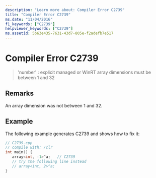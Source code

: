 ```yaml
---
description: "Learn more about: Compiler Error C2739"
title: "Compiler Error C2739"
ms.date: "11/04/2016"
f1_keywords: ["C2739"]
helpviewer_keywords: ["C2739"]
ms.assetid: 5b63e435-7631-43d7-805e-f2adefb7e517
---
```

# Compiler Error C2739

> 'number' : explicit managed or WinRT array dimensions must be between 1 and 32

## Remarks

An array dimension was not between 1 and 32.

## Example

The following example generates C2739 and shows how to fix it:

```cpp
// C2739.cpp
// compile with: /clr
int main() {
   array<int, -1>^a;   // C2739
   // try the following line instead
   // array<int, 2>^a;
}
```
